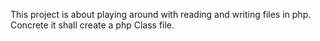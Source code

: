 This project is about playing around with reading and writing files in php.
Concrete it shall create a php Class file. 
